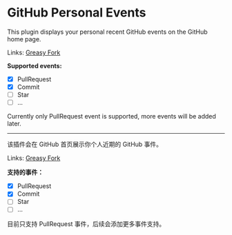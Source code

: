 # GitHub Personal Events

This plugin displays your personal recent GitHub events on the GitHub home page.

Links: [Greasy Fork](https://greasyfork.org/zh-CN/scripts/501145-github-personal-events)

**Supported events:**

- [x] PullRequest
- [x] Commit
- [ ] Star
- [ ] ...

Currently only PullRequest event is supported, more events will be added later.

---

该插件会在 GitHub 首页展示你个人近期的 GitHub 事件。

Links: [Greasy Fork](https://greasyfork.org/zh-CN/scripts/501145-github-personal-events)

**支持的事件：**

- [x] PullRequest
- [x] Commit
- [ ] Star
- [ ] ...

目前只支持 PullRequest 事件，后续会添加更多事件支持。
